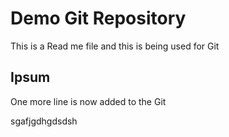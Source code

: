 # Demo Git Repository

This is a Read me file and this is being used for Git

## Ipsum
One more line is now added to the Git

sgafjgdhgdsdsh